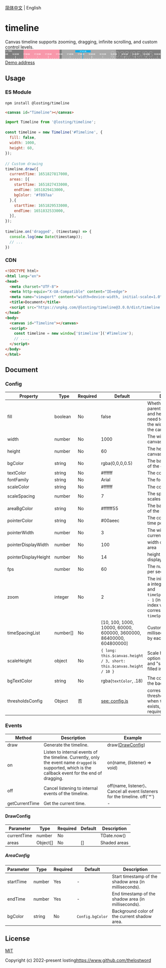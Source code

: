 [简体中文](./README.md) | English
# timeline
Canvas timeline supports zooming, dragging, infinite scrolling, and custom control levels.
![preview](./example/demo.png)
<a href="https://thelostword.github.io/timeline/" target="_blank">Demo address</a>

## Usage
### ES Module
``` shell
npm install @losting/timeline
```
``` html
<canvas id="Timeline"></canvas>
```

``` JavaScript
import Timeline from '@losting/timeline';

const timeline = new Timeline('#Timeline', {
  fill: false,
  width: 1000,
  height: 60,
});

// Custom drawing
timeline.draw({
  currentTime: 1651827817000,
  areas: [{
    startTime: 1651827433000,
    endTime: 1651829413000,
    bgColor: '#f897aa'
  },{
    startTime: 1651829533000,
    endTime: 1651832533000,
  }],
});

timeline.on('dragged', (timestamp) => {
  console.log(new Date(timestamp));
  // ...
})
```

### CDN
``` html
<!DOCTYPE html>
<html lang="en">
<head>
  <meta charset="UTF-8">
  <meta http-equiv="X-UA-Compatible" content="IE=edge">
  <meta name="viewport" content="width=device-width, initial-scale=1.0">
  <title>Document</title>
  <script src="https://unpkg.com/@losting/timeline@3.0.0/dist/timeline.iife.js"></script>
</head>
<body>
  <canvas id="Timeline"></canvas>
  <script>
    const timeline = new window['$timeline']('#Timeline');
    // ....
  </script>
</body>
</html>
```

## Document
### Config
| Property | Type | Required | Default | Description |
| --- | --- | --- | --- | --- |
| fill | boolean | No | false | Whether to fit the parent container width and height. If false, you need to manually set the width and height of the canvas |
| width | number | No | 1000 | The width of the canvas |
| height | number | No | 60 | The height of the canvas |
| bgColor | string | No | rgba(0,0,0,0.5) | The background color of the canvas |
| textColor | string | No | #ffffff | The color of the text |
| fontFamily | string | No | Arial | The font family |
| scaleColor | string | No | #ffffff | The color of the scale |
| scaleSpacing | number | No | 7 | The spacing between scales |
| areaBgColor | string | No | #ffffff55 | The background color of the shaded area |
| pointerColor | string | No | #00aeec | The color of the current time pointer |
| pointerWidth | number | No | 3 | The width of the current time pointer |
| pointerDisplayWidth | number | No | 100 | width of pointer display area |
| pointerDisplayHeight | number | No | 14 | height of pointer display area |
| fps | number | No | 60 | The number of frames per second |
| zoom | integer | No | 2 | The initial zoom value, a integer between `0` and `timeSpacingList.length - 1` (inclusive),The index value corresponding to `timeSpacingList`. |
| timeSpacingList | number[] | No | [10, 100, 1000, 10000, 60000, 600000, 3600000, 86400000, 604800000] | Customize the time (in milliseconds) occupied by each tick. |
| scaleHeight | object | No | `{ long: this.$canvas.height / 3, short: this.$canvas.height / 10 }` | Scale height. If this option is set, "long" and "short" must be filled in. |
| bgTextColor | string | No | rgba(`textColor`, .18) | The color of the text on the background |
| thresholdsConfig | Object | 否 | [see: config.js](./src/config.ts) | corresponding scaling threshold configuration, when `timeSpacingList` exists, this option is required. |

### Events

| Method | Description | Example |
| --- | --- | --- |
| draw | Generate the timeline. | draw([DrawConfig](#DrawConfig)) |
| on | Listen to internal events of the timeline. Currently, only the event name `dragged` is supported, which is the callback event for the end of dragging. | on(name, (listener) => void) |
| off | Cancel listening to internal events of the timeline. | off(name, listener)、 Cancel all event listeners for the timeline. off('*') |
| getCurrentTime | Get the current time. | - |

#### DrawConfig
| Parameter | Type | Required | Default | Description |
| --- | --- | --- | --- | --- |
| currentTime | number | No | | TDate.now() | The center point points to the timestamp in milliseconds. |
| areas | Object[] | No | [] | Shaded areas |

##### AreaConfig
| Parameter | Type | Required | Default | Description |
| --- | --- | --- | --- | --- |
| startTime | number | Yes | - | Start timestamp of the shadow area (in milliseconds). |
| endTime | number | Yes | - | End timestamp of the shadow area (in milliseconds). |
| bgColor | string | No | `Config.bgColor` | Background color of the current shadow area. |


## License

[MIT](https://opensource.org/licenses/MIT)

Copyright (c) 2022-present losting<https://www.github.com/thelostword>
